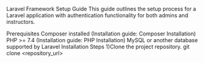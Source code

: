 Laravel Framework Setup Guide
This guide outlines the setup process for a Laravel application with authentication functionality for both admins and instructors.

Prerequisites
Composer installed (Installation guide: Composer Installation)
PHP >= 7.4 (Installation guide: PHP Installation)
MySQL or another database supported by Laravel
Installation Steps
1)Clone the project repository.
git clone <repository_url>
